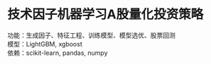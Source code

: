 # 技术因子机器学习A股量化投资策略<br>
功能：生成因子、特征工程、训练模型、模型选优、股票回测<br>
模型：LightGBM, xgboost<br>
依赖：scikit-learn, pandas, numpy<br>
